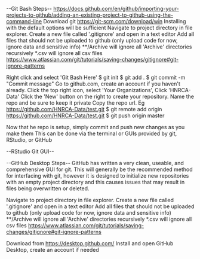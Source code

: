 --Git Bash Steps--
https://docs.github.com/en/github/importing-your-projects-to-github/adding-an-existing-project-to-github-using-the-command-line
Download git https://git-scm.com/download/win
Installing with the default options will be sufficient
Navigate to project directory in file explorer. 
Create a new file called '.gitignore' and open in a text editor
	Add all files that should not be uploaded to github (only upload code for now, ignore data and sensitive info)
	**/Archive will ignore all 'Archive' directories recursively
	*.csv will ignore all csv files
	https://www.atlassian.com/git/tutorials/saving-changes/gitignore#git-ignore-patterns
	
Right click and select 'Git Bash Here'
	$ git init
	$ git add .
	$ git commit -m "Commit message"
Go to github.com, create an account if you haven't already.
Click the top right icon, select 'Your Organizations', Click 'HNRCA-Data'
Click the 'New' button on the right to create your repository. Name the repo and be sure to keep it private
Copy the repo url. Eg https://github.com/HNRCA-Data/test.git
	$ git remote add origin https://github.com/HNRCA-Data/test.git
	$ git push origin master
	
Now that he repo is setup, simply commit and push new changes as you make them
This can be done via the terminal or GUIs provided by git, RStudio, or GitHub

--RStudio Git GUI--


--GitHub Desktop Steps--
GitHub has written a very clean, useable, and comprehensive GUI for git. 
This will generally be the recommended method for interfacing with git, 
however it is designed to initialize new repositories with an empty project 
directory and this causes issues that may result in files being overwritten or deleted.


Navigate to project directory in file explorer. 
Create a new file called '.gitignore' and open in a text editor
	Add all files that should not be uploaded to github (only upload code for now, ignore data and sensitive info)
	**/Archive will ignore all 'Archive' directories recursively
	*.csv will ignore all csv files
	https://www.atlassian.com/git/tutorials/saving-changes/gitignore#git-ignore-patterns

Download from https://desktop.github.com/
Install and open GitHub Desktop, create an account if needed
